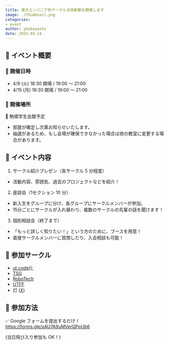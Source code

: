 ```yaml
---
title: 東大エンジニア系サークル合同新歓を開催します
image: ./thumbnail.png
categories:
- event
author: ykobayashi
date: 2025-03-24
---
```


## 📌 イベント概要

### 📅 開催日時

- 4/9 (火) 18:30 開場 / 19:00 〜 21:00
- 4/15 (月) 18:30 開場 / 19:00 〜 21:00

### 🏢 開催場所

📍 駒場学生会館予定
- 部屋が確定し次第お知らせいたします。
- 抽選があるため、もし会場が確保できなかった場合は他の教室に変更する場合があります。

## 📝 イベント内容

1. サークル紹介プレゼン（各サークル 5 分程度）  
  - 活動内容、雰囲気、過去のプロジェクトなどを紹介！

2. 座談会（1セクション 10 分）  
  - 新入生をグループに分け、各グループにサークルメンバーが参加。
  - 15分ごとにサークルが入れ替わり、複数のサークルの先輩の話を聞けます！

3. 個別相談会（終了まで）  
  - 「もっと詳しく知りたい！」という方のために、ブースを用意！
  - 直接サークルメンバーに質問したり、入会相談も可能！

## 👥 参加サークル

- [ut.code();](https://utcode.net)
- [TSG](https://tsg.ne.jp/)
- [RoboTech](https://robotech.tuk.t.u-tokyo.ac.jp/)
- [UTFF](https://utff.com/)
- 灯 ([X](https://x.com/UT_TOMOSHIBI))

## 📢 参加方法

✅ Google フォームを提出するだけ！ <https://forms.gle/sAU7A9uMVerQPpUb6>

(当日飛び入り参加も OK！)

